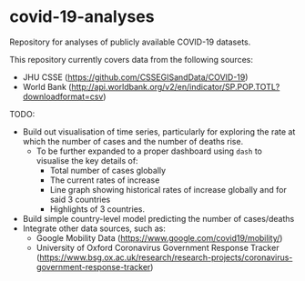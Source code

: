 # covid-19-analyses
Repository for analyses of publicly available COVID-19 datasets.

This repository currently covers data from the following sources:
* JHU CSSE (https://github.com/CSSEGISandData/COVID-19)
* World Bank (http://api.worldbank.org/v2/en/indicator/SP.POP.TOTL?downloadformat=csv)

TODO:
* Build out visualisation of time series, particularly for exploring the rate at which the number of cases and the number of deaths rise.
    * To be further expanded to a proper dashboard using `dash` to visualise the key details of:
        * Total number of cases globally
        * The current rates of increase
        * Line graph showing historical rates of increase globally and for said 3 countries
        * Highlights of 3 countries.
* Build simple country-level model predicting the number of cases/deaths
* Integrate other data sources, such as:
    * Google Mobility Data (https://www.google.com/covid19/mobility/)
    * University of Oxford Coronavirus Government Response Tracker (https://www.bsg.ox.ac.uk/research/research-projects/coronavirus-government-response-tracker)